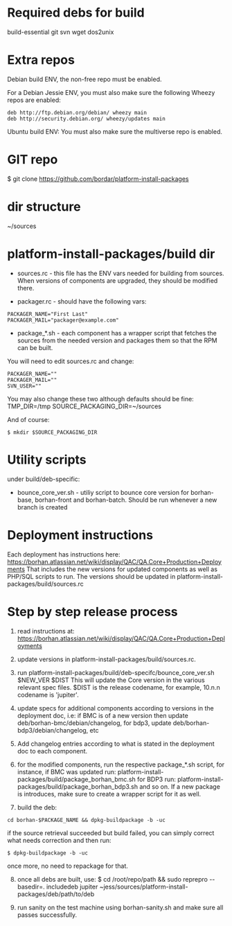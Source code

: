Required debs for build
=======================
build-essential git svn wget dos2unix

Extra repos
===========
Debian build ENV, the non-free repo must be enabled.

For a Debian Jessie ENV, you must also make sure the following Wheezy repos are enabled:
```
deb http://ftp.debian.org/debian/ wheezy main
deb http://security.debian.org/ wheezy/updates main
```

Ubuntu build ENV: You must also make sure the multiverse repo is enabled.


GIT repo
========
$ git clone https://github.com/bordar/platform-install-packages

dir structure
========================
~/sources

platform-install-packages/build dir
================================================
* sources.rc - this file has the ENV vars needed for building from sources. When versions of components are upgraded, they should be modified there.

* packager.rc - should have the following vars:
```
PACKAGER_NAME="First Last"
PACKAGER_MAIL="packager@example.com"
```

* package_*.sh - each component has a wrapper script that fetches the sources from the needed version and packages them so that the RPM can be built.

You will need to edit sources.rc and change:
```
PACKAGER_NAME=""
PACKAGER_MAIL=""
SVN_USER=""
```
You may also change these two although defaults should be fine:
TMP_DIR=/tmp
SOURCE_PACKAGING_DIR=~/sources

And of course:
```
$ mkdir $SOURCE_PACKAGING_DIR
```
Utility scripts
===============
under build/deb-specific:

* bounce_core_ver.sh - utiliy script to bounce core version for borhan-base, borhan-front and borhan-batch. Should be run whenever a new branch is created

Deployment instructions
================================
Each deployment has instructions here:
https://borhan.atlassian.net/wiki/display/QAC/QA.Core+Production+Deployments
That includes the new versions for updated components as well as PHP/SQL scripts to run.
The versions should be updated in platform-install-packages/build/sources.rc

Step by step release process
============================
1. read instructions at: https://borhan.atlassian.net/wiki/display/QAC/QA.Core+Production+Deployments

2. update versions in platform-install-packages/build/sources.rc.

3. run platform-install-packages/build/deb-specifc/bounce_core_ver.sh $NEW_VER $DIST
This will update the Core version in the various relevant spec files. $DIST is the release codename, for example, 10.n.n codename is 'jupiter'.

4. update specs for additional components according to versions in the deployment doc, i.e:
if BMC is of a new version then update deb/borhan-bmc/debian/changelog, for bdp3, update deb/borhan-bdp3/debian/changelog, etc

5. Add changelog entries according to what is stated in the deployment doc to each component.

6. for the modified components, run the respective package_*.sh script, for instance, if BMC was updated run:
platform-install-packages/build/package_borhan_bmc.sh
for BDP3 run:
platform-install-packages/build/package_borhan_bdp3.sh
and so on.
If a new package is introduces, make sure to create a wrapper script for it as well. 

7. build the deb:
```
cd borhan-$PACKAGE_NAME && dpkg-buildpackage -b -uc
```
if the source retrieval succeeded but build failed, you can simply correct what needs correction and then run:
```
$ dpkg-buildpackage -b -uc
```
once more, no need to repackage for that.

8. once all debs are built, use: 
$ cd /root/repo/path && sudo reprepro --basedir=. includedeb jupiter ~jess/sources/platform-install-packages/deb/path/to/deb

9. run sanity on the test machine using borhan-sanity.sh and make sure all passes successfully.
